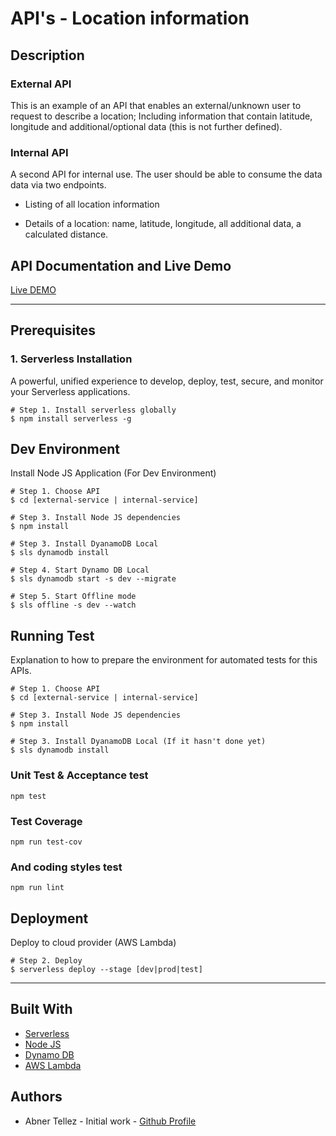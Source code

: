 # API's - Location information 

## Description

### External API

This is an example of an API that enables an external/unknown user to request to describe a location; Including information that contain latitude, longitude and additional/optional data (this is not further defined).

### Internal API


A second API for internal use. The user should be able to consume the data data via two endpoints.

 
- Listing of all location information 

- Details of a location: name, latitude, longitude, all additional data, a calculated distance.

## API Documentation and Live Demo

[Live DEMO]()

---

## Prerequisites 

### 1.  Serverless Installation 

A powerful, unified experience to develop, deploy, test, secure, and monitor your Serverless applications.

```
# Step 1. Install serverless globally
$ npm install serverless -g
```


## Dev Environment 

Install Node JS Application (For Dev Environment)

```
# Step 1. Choose API
$ cd [external-service | internal-service]

# Step 3. Install Node JS dependencies
$ npm install

# Step 3. Install DyanamoDB Local
$ sls dynamodb install

# Step 4. Start Dynamo DB Local
$ sls dynamodb start -s dev --migrate

# Step 5. Start Offline mode
$ sls offline -s dev --watch

```

## Running Test

Explanation to how to prepare the environment for automated tests for this APIs.

```
# Step 1. Choose API
$ cd [external-service | internal-service]

# Step 3. Install Node JS dependencies
$ npm install

# Step 3. Install DyanamoDB Local (If it hasn't done yet)
$ sls dynamodb install
```

### Unit Test & Acceptance test

```
npm test
```

### Test Coverage

```
npm run test-cov
```

### And coding styles test

```
npm run lint
```

## Deployment

Deploy to cloud provider (AWS Lambda) 

```
# Step 2. Deploy
$ serverless deploy --stage [dev|prod|test]
```
---

## Built With 

- [Serverless](https://serverless.com)
- [Node JS](https://nodejs.org/en/)
- [Dynamo DB](https://aws.amazon.com/dynamodb/)
- [AWS Lambda](https://aws.amazon.com/lambda/)


## Authors

- Abner Tellez - Initial work - [Github Profile](https://www.github.com/atellezsazo/)

